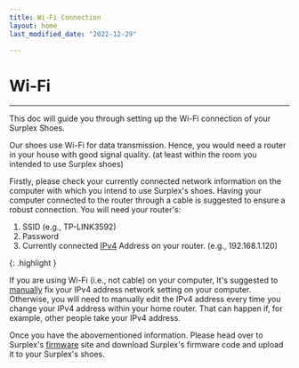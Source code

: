 ```yaml
---
title: Wi-Fi Connection
layout: home
last_modified_date: "2022-12-29"

---
```


# **Wi-Fi**
---

This doc will guide you through setting up the Wi-Fi connection of your Surplex Shoes. 

Our shoes use Wi-Fi for data transmission. Hence, you would need a router in your house with good signal quality. (at least within the room you intended to use Surplex shoes)

Firstly, please check your currently connected network information on the computer with which you intend to use Surplex's shoes. Having your computer connected to the router through a cable is suggested to ensure a robust connection. You will need your router's:

1. SSID (e.g., TP-LINK3592)
2. Password
3. Currently connected [IPv4] Address on your router. (e.g., 192.168.1.120)


{: .highlight }
<!-- A paragraph -->
If you are using Wi-Fi (i.e., not cable) on your computer, It's suggested to [manually] fix your IPv4 address network setting on your computer. Otherwise, you will need to manually edit the IPv4 address every time you change your IPv4 address within your home router. That can happen if, for example, other people take your IPv4 address. 


Once you have the abovementioned information. Please head over to Surplex's [firmware] site and download Surplex's firmware code and upload it to your Surplex's shoes.


[IPv4]: https://support.microsoft.com/en-us/windows/find-your-ip-address-in-windows-f21a9bbc-c582-55cd-35e0-73431160a1b9#Category=Windows_10
[manually]: https://www.tp-link.com/us/support/faq/919/
[firmware]: ../firmware.html